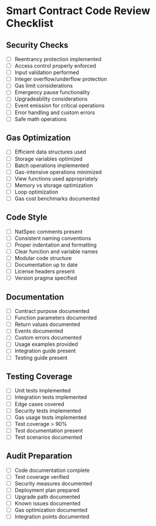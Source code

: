 # Smart Contract Code Review Checklist

## Security Checks
- [ ] Reentrancy protection implemented
- [ ] Access control properly enforced
- [ ] Input validation performed
- [ ] Integer overflow/underflow protection
- [ ] Gas limit considerations
- [ ] Emergency pause functionality
- [ ] Upgradeability considerations
- [ ] Event emission for critical operations
- [ ] Error handling and custom errors
- [ ] Safe math operations

## Gas Optimization
- [ ] Efficient data structures used
- [ ] Storage variables optimized
- [ ] Batch operations implemented
- [ ] Gas-intensive operations minimized
- [ ] View functions used appropriately
- [ ] Memory vs storage optimization
- [ ] Loop optimization
- [ ] Gas cost benchmarks documented

## Code Style
- [ ] NatSpec comments present
- [ ] Consistent naming conventions
- [ ] Proper indentation and formatting
- [ ] Clear function and variable names
- [ ] Modular code structure
- [ ] Documentation up to date
- [ ] License headers present
- [ ] Version pragma specified

## Documentation
- [ ] Contract purpose documented
- [ ] Function parameters documented
- [ ] Return values documented
- [ ] Events documented
- [ ] Custom errors documented
- [ ] Usage examples provided
- [ ] Integration guide present
- [ ] Testing guide present

## Testing Coverage
- [ ] Unit tests implemented
- [ ] Integration tests implemented
- [ ] Edge cases covered
- [ ] Security tests implemented
- [ ] Gas usage tests implemented
- [ ] Test coverage > 90%
- [ ] Test documentation present
- [ ] Test scenarios documented

## Audit Preparation
- [ ] Code documentation complete
- [ ] Test coverage verified
- [ ] Security measures documented
- [ ] Deployment plan prepared
- [ ] Upgrade path documented
- [ ] Known issues documented
- [ ] Gas optimization documented
- [ ] Integration points documented 